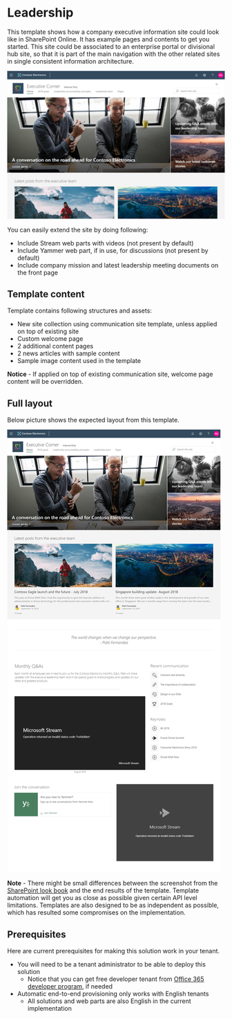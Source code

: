 # Leadership

This template shows how a company executive information site could look like in SharePoint Online. It has example pages and contents to get you started. This site could be associated to an enterprise portal or divisional hub site, so that it is part of the main navigation with the other related sites in single consistent information architecture.

![Full layout](./top-exec.png)

You can easily extend the site by doing following:

- Include Stream web parts with videos (not present by default)
- Include Yammer web part, if in use, for discussions (not present by default)
- Include company mission and latest leadership meeting documents on the front page

## Template content

Template contains following structures and assets:

- New site collection using communication site template, unless applied on top of existing site
- Custom welcome page
- 2 additional content pages
- 2 news articles with sample content
- Sample image content used in the template

**Notice** - If applied on top of existing communication site, welcome page content will be overridden.

## Full layout

Below picture shows the expected layout from this template.

![Full layout](./full-layout-exec.png)

**Note** - There might be small differences between the screenshot from the [SharePoint look book](https://spdesign.azurewebsites.net) and the end results of the template. Template automation will get you as close as possible given certain API level limitations. Templates are also designed to be as independent as possible, which has resulted some compromises on the implementation.

## Prerequisites

Here are current prerequisites for making this solution work in your tenant.

- You will need to be a tenant administrator to be able to deploy this solution
    - Notice that you can get free developer tenant from [Office 365 developer program](https://developer.microsoft.com/en-us/office/dev-program), if needed
- Automatic end-to-end provisioning only works with English tenants
    - All solutions and web parts are also English in the current implementation